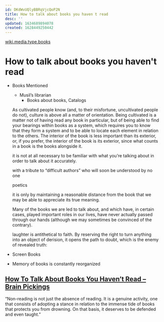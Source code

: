 ```yaml
---
id: DKdWvUQlyBBRqVjcQoP2N
title: How to talk about books you haven t read
desc: ''
updated: 1634689894078
created: 1628449250442
---
```


[wiki.media.type.books](../Type/books.md)
# How to talk about books you haven't read
*   Books Mentioned
    *   Musil’s librarian
        *   Books about books, Catalogs

    As cultivated people know (and, to their misfortune, uncultivated people do not), culture is above all a matter of orientation. Being cultivated is a matter not of having read any book in particular, but of being able to find your bearings within books as a system, which requires you to know that they form a system and to be able to locate each element in relation to the others. The interior of the book is less important than its exterior, or, if you prefer, the interior of the book is its exterior, since what counts in a book is the books alongside it.

    it is not at all necessary to be familiar with what you’re talking about in order to talk about it accurately.

    with a tribute to “difficult authors” who will soon be understood by no one

    poetics

    it is only by maintaining a reasonable distance from the book that we may be able to appreciate its true meaning.

    Many of the books we are led to talk about, and which have, in certain cases, played important roles in our lives, have never actually passed through our hands (although we may sometimes be convinced of the contrary).

    laughter is antithetical to faith. By reserving the right to turn anything into an object of derision, it opens the path to doubt, which is the enemy of revealed truth:

*   Screen Books
*   Memory of books is constantly reorganized

## [How To Talk About Books You Haven’t Read – Brain Pickings](https://www.brainpickings.org/2012/06/15/how-to-talk-about-books-you-havent-read/)

“Non-reading is not just the absence of reading. It is a genuine activity, one that consists of adopting a stance in relation to the immense tide of books that protects you from drowning. On that basis, it deserves to be defended and even taught.”
